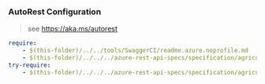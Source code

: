 ### AutoRest Configuration
> see https://aka.ms/autorest

``` yaml
require:
    - $(this-folder)/../../tools/SwaggerCI/readme.azure.noprofile.md
    - $(this-folder)/../../../azure-rest-api-specs/specification/agricultureplatform/resource-manager/readme.md
try-require:
    - $(this-folder)/../../../azure-rest-api-specs/specification/agricultureplatform/resource-manager/readme.powershell.md
```
